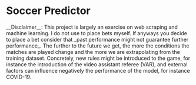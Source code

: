# Soccer Predictor
<p>__Disclaimer__: This project is largely an exercise on web scraping and machine learning.
I do not use to place bets myself.
If anyways you decide to place a bet consider that _past performance might not guarantee further performance_.
The further to the future we get, the more the conditions the matches are played change and the more we are
extrapolating from the training dataset. Concretely, new rules might be introduced to the game, for instance the
introduction of the video assistant referee (VAR), and external factors can influence negatively the performance 
of the model, for instance COVID-19.</>